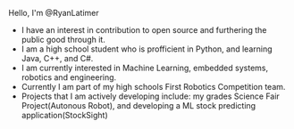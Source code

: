 Hello, I'm @RyanLatimer

- I have an interest in contribution to open source and furthering the public good through it.
- I am a high school student who is profficient in Python, and learning Java, C++, and C#.
- I am currently interested in Machine Learning, embedded systems, robotics and engineering.
- Currently I am part of my high schools First Robotics Competition team.
- Projects that I am actively developing include: my grades Science Fair Project(Autonous Robot), and developing a ML stock predicting application(StockSight)
